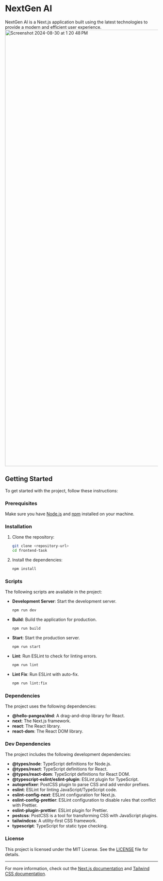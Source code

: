 # NextGen AI

NextGen AI is a Next.js application built using the latest technologies to provide a modern and efficient user experience.
<img width="1434" alt="Screenshot 2024-08-30 at 1 20 48 PM" src="https://github.com/user-attachments/assets/866d954a-3bc5-43b0-ad6e-54b79a724e9a">

## Getting Started

To get started with the project, follow these instructions:

### Prerequisites

Make sure you have [Node.js](https://nodejs.org/) and [npm](https://www.npmjs.com/) installed on your machine.

### Installation

1. Clone the repository:
    ```bash
    git clone <repository-url>
    cd frontend-task
    ```

2. Install the dependencies:
    ```bash
    npm install
    ```

### Scripts

The following scripts are available in the project:

- **Development Server**: Start the development server.
    ```bash
    npm run dev
    ```

- **Build**: Build the application for production.
    ```bash
    npm run build
    ```

- **Start**: Start the production server.
    ```bash
    npm run start
    ```

- **Lint**: Run ESLint to check for linting errors.
    ```bash
    npm run lint
    ```

- **Lint Fix**: Run ESLint with auto-fix.
    ```bash
    npm run lint:fix
    ```

### Dependencies

The project uses the following dependencies:

- **@hello-pangea/dnd**: A drag-and-drop library for React.
- **next**: The Next.js framework.
- **react**: The React library.
- **react-dom**: The React DOM library.

### Dev Dependencies

The project includes the following development dependencies:

- **@types/node**: TypeScript definitions for Node.js.
- **@types/react**: TypeScript definitions for React.
- **@types/react-dom**: TypeScript definitions for React DOM.
- **@typescript-eslint/eslint-plugin**: ESLint plugin for TypeScript.
- **autoprefixer**: PostCSS plugin to parse CSS and add vendor prefixes.
- **eslint**: ESLint for linting JavaScript/TypeScript code.
- **eslint-config-next**: ESLint configuration for Next.js.
- **eslint-config-prettier**: ESLint configuration to disable rules that conflict with Prettier.
- **eslint-plugin-prettier**: ESLint plugin for Prettier.
- **postcss**: PostCSS is a tool for transforming CSS with JavaScript plugins.
- **tailwindcss**: A utility-first CSS framework.
- **typescript**: TypeScript for static type checking.

### License

This project is licensed under the MIT License. See the [LICENSE](LICENSE) file for details.

---

For more information, check out the [Next.js documentation](https://nextjs.org/docs) and [Tailwind CSS documentation](https://tailwindcss.com/docs).



